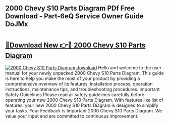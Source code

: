 ## 2000 Chevy S10 Parts Diagram PDf Free Download - Part-6eQ Service Owner Guide DoJMx

# <h2><a href="http://dfqu417.blite.top/?on=2000+Chevy+S10+Parts+Diagram">🔗Download New 👉🔴 2000 Chevy S10 Parts Diagram</a></h2>

[![2000 Chevy S10 Parts Diagram download](https://i.imgur.com/lujVjoI.png)](http://dfqu417.blite.top/?on=2000+Chevy+S10+Parts+Diagram)
Hello and welcome to the user manual for your newly unpacked 2000 Chevy S10 Parts Diagram. This guide is here to help you make the most of your product by providing a comprehensive overview of its features, installation process, operation instructions, maintenance tips, and troubleshooting procedures. Important Safety Guidelines Please read all safety guidelines carefully before operating your new 2000 Chevy S10 Parts Diagram. With features like list of features, your new 2000 Chevy S10 Parts Diagram is designed to simplify your tasks. Your Feedback is Important 2000 Chevy S10 Parts Diagram. We value your input and are committed to continuous improvement.
